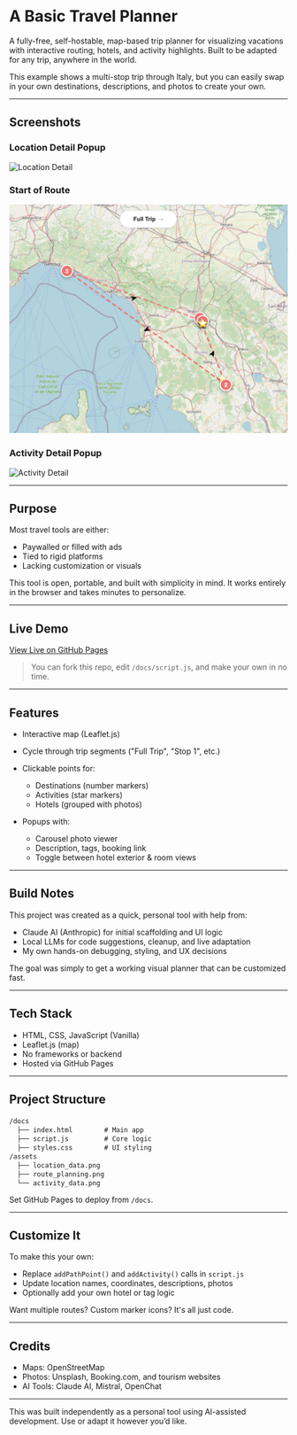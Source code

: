 # A Basic Travel Planner

A fully-free, self-hostable, map-based trip planner for visualizing vacations with interactive routing, hotels, and activity highlights. Built to be adapted for any trip, anywhere in the world.

This example shows a multi-stop trip through Italy, but you can easily swap in your own destinations, descriptions, and photos to create your own.

---

## Screenshots

### Location Detail Popup

![Location Detail](https://raw.githubusercontent.com/Oceanpro00/a_basic_travel_planner/main/assets/location_data.png)

### Start of Route

![Start of Route](https://raw.githubusercontent.com/Oceanpro00/a_basic_travel_planner/main/assets/route_planning.png)

### Activity Detail Popup

![Activity Detail](https://raw.githubusercontent.com/Oceanpro00/a_basic_travel_planner/main/assets/activity_data.png)

---

## Purpose

Most travel tools are either:

* Paywalled or filled with ads
* Tied to rigid platforms
* Lacking customization or visuals

This tool is open, portable, and built with simplicity in mind. It works entirely in the browser and takes minutes to personalize.

---

## Live Demo

[View Live on GitHub Pages](https://Oceanpro00.github.io/a_basic_travel_planner/docs/)

> You can fork this repo, edit `/docs/script.js`, and make your own in no time.

---

## Features

* Interactive map (Leaflet.js)
* Cycle through trip segments ("Full Trip", "Stop 1", etc.)
* Clickable points for:

  * Destinations (number markers)
  * Activities (star markers)
  * Hotels (grouped with photos)
* Popups with:

  * Carousel photo viewer
  * Description, tags, booking link
  * Toggle between hotel exterior & room views

---

## Build Notes

This project was created as a quick, personal tool with help from:

* Claude AI (Anthropic) for initial scaffolding and UI logic
* Local LLMs for code suggestions, cleanup, and live adaptation
* My own hands-on debugging, styling, and UX decisions

The goal was simply to get a working visual planner that can be customized fast.

---

## Tech Stack

* HTML, CSS, JavaScript (Vanilla)
* Leaflet.js (map)
* No frameworks or backend
* Hosted via GitHub Pages

---

## Project Structure

```
/docs
  ├── index.html        # Main app
  ├── script.js         # Core logic
  ├── styles.css        # UI styling
/assets
  ├── location_data.png
  ├── route_planning.png
  └── activity_data.png
```

Set GitHub Pages to deploy from `/docs`.

---

## Customize It

To make this your own:

* Replace `addPathPoint()` and `addActivity()` calls in `script.js`
* Update location names, coordinates, descriptions, photos
* Optionally add your own hotel or tag logic

Want multiple routes? Custom marker icons? It's all just code.

---

## Credits

* Maps: OpenStreetMap
* Photos: Unsplash, Booking.com, and tourism websites
* AI Tools: Claude AI, Mistral, OpenChat

---

This was built independently as a personal tool using AI-assisted development. Use or adapt it however you’d like.
